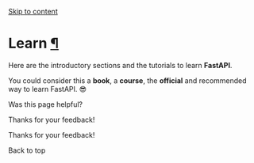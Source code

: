 [Skip to content](https://fastapi.tiangolo.com/learn/#learn)

# Learn [¶](https://fastapi.tiangolo.com/learn/\#learn "Permanent link")

Here are the introductory sections and the tutorials to learn **FastAPI**.

You could consider this a **book**, a **course**, the **official** and recommended way to learn FastAPI. 😎

Was this page helpful?






Thanks for your feedback!






Thanks for your feedback!


Back to top